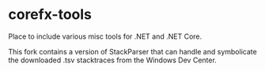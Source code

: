 # corefx-tools
Place to include various misc tools for .NET and .NET Core. 


This fork contains a version of StackParser that can handle and symbolicate
the downloaded .tsv stacktraces from the Windows Dev Center.
